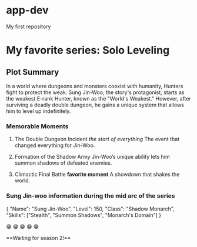 # app-dev
My first repository

# My favorite series: Solo Leveling

## Plot Summary
In a world where dungeons and monsters coexist with humanity, Hunters fight to protect the weak. Sung Jin-Woo, the story's protagonist, starts as the weakest E-rank Hunter, known as the "World's Weakest." However, after surviving a deadly double dungeon, he gains a unique system that allows him to level up indefinitely.

### Memorable Moments


1. The Double Dungeon Incident *the start of everything*
The event that changed everything for Jin-Woo.

2. Formation of the Shadow Army
Jin-Woo’s unique ability lets him summon shadows of defeated enemies.

3. Climactic Final Battle **favorite moment**
A showdown that shakes the world.

### Sung Jin-woo information during the mid arc of the series

{
  "Name": "Sung Jin-Woo",
  "Level": 150,
  "Class": "Shadow Monarch",
  "Skills": ["Stealth", "Summon Shadows", "Monarch's Domain"]
}

:grin: :grin: :grin: :grin: :grin:

==Waiting for season 2!==

